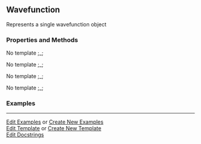 ## <a id="Psience.Wavefun.Wavefunctions.Wavefunction">Wavefunction</a>
Represents a single wavefunction object

### Properties and Methods
No template ;_;

No template ;_;

No template ;_;

No template ;_;

### Examples


___

[Edit Examples](https://github.com/McCoyGroup/Psience/edit/edit/ci/examples/ci/docs/Psience/Wavefun/Wavefunctions/Wavefunction.md) or 
[Create New Examples](https://github.com/McCoyGroup/Psience/new/edit/?filename=ci/examples/ci/docs/Psience/Wavefun/Wavefunctions/Wavefunction.md) <br/>
[Edit Template](https://github.com/McCoyGroup/Psience/edit/edit/ci/docs/ci/docs/Psience/Wavefun/Wavefunctions/Wavefunction.md) or 
[Create New Template](https://github.com/McCoyGroup/Psience/new/edit/?filename=ci/docs/templates/ci/docs/Psience/Wavefun/Wavefunctions/Wavefunction.md) <br/>
[Edit Docstrings](https://github.com/McCoyGroup/Psience/edit/edit/Psience/Wavefun/Wavefunctions.py?message=Update%20Docs)